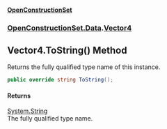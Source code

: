 #### [OpenConstructionSet](index.md 'index')
### [OpenConstructionSet.Data](index.md#OpenConstructionSet_Data 'OpenConstructionSet.Data').[Vector4](jzKTjk4swm94jQ1SgGBzAQ.md 'OpenConstructionSet.Data.Vector4')
## Vector4.ToString() Method
Returns the fully qualified type name of this instance.
```csharp
public override string ToString();
```
#### Returns
[System.String](https://docs.microsoft.com/en-us/dotnet/api/System.String 'System.String')  
The fully qualified type name.
